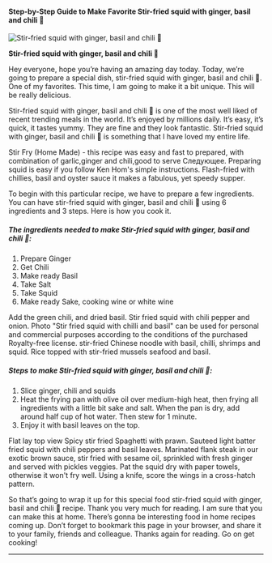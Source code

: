             

#### Step-by-Step Guide to Make Favorite Stir-fried squid with ginger, basil and chili 🦑

![Stir-fried squid with ginger, basil and chili 🦑](https://img-global.cpcdn.com/recipes/da819cfd1e50627a/751x532cq70/stir-fried-squid-with-ginger-basil-and-chili-%f0%9f%a6%91-recipe-main-photo.jpg)

**Stir-fried squid with ginger, basil and chili 🦑**

Hey everyone, hope you’re having an amazing day today. Today, we’re going to prepare a special dish, stir-fried squid with ginger, basil and chili 🦑. One of my favorites. This time, I am going to make it a bit unique. This will be really delicious.

Stir-fried squid with ginger, basil and chili 🦑 is one of the most well liked of recent trending meals in the world. It’s enjoyed by millions daily. It’s easy, it’s quick, it tastes yummy. They are fine and they look fantastic. Stir-fried squid with ginger, basil and chili 🦑 is something that I have loved my entire life.

Stir Fry (Home Made) - this recipe was easy and fast to prepared, with combination of garlic,ginger and chili,good to serve Следующее. Preparing squid is easy if you follow Ken Hom's simple instructions. Flash-fried with chillies, basil and oyster sauce it makes a fabulous, yet speedy supper.

To begin with this particular recipe, we have to prepare a few ingredients. You can have stir-fried squid with ginger, basil and chili 🦑 using 6 ingredients and 3 steps. Here is how you cook it.

##### The ingredients needed to make Stir-fried squid with ginger, basil and chili 🦑:

1.  Prepare Ginger
2.  Get Chili
3.  Make ready Basil
4.  Take Salt
5.  Take Squid
6.  Make ready Sake, cooking wine or white wine

Add the green chili, and dried basil. Stir fried squid with chili pepper and onion. Photo "Stir fried squid with chilli and basil" can be used for personal and commercial purposes according to the conditions of the purchased Royalty-free license. stir-fried Chinese noodle with basil, chilli, shrimps and squid. Rice topped with stir-fried mussels seafood and basil.

##### Steps to make Stir-fried squid with ginger, basil and chili 🦑:

1.  Slice ginger, chili and squids
2.  Heat the frying pan with olive oil over medium-high heat, then frying all ingredients with a little bit sake and salt. When the pan is dry, add around half cup of hot water. Then stew for 1 minute.
3.  Enjoy it with basil leaves on the top.

Flat lay top view Spicy stir fried Spaghetti with prawn. Sauteed light batter fried squid with chili peppers and basil leaves. Marinated flank steak in our exotic brown sauce, stir fried with sesame oil, sprinkled with fresh ginger and served with pickles veggies. Pat the squid dry with paper towels, otherwise it won't fry well. Using a knife, score the wings in a cross-hatch pattern.

So that’s going to wrap it up for this special food stir-fried squid with ginger, basil and chili 🦑 recipe. Thank you very much for reading. I am sure that you can make this at home. There’s gonna be interesting food in home recipes coming up. Don’t forget to bookmark this page in your browser, and share it to your family, friends and colleague. Thanks again for reading. Go on get cooking!

* * *